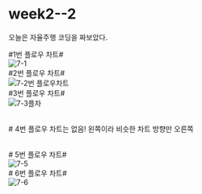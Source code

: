 # week2--2
오늘은 자율주행 코딩을 짜보았다.

#1번 플로우 차트#
<br>![7-1](https://github.com/user-attachments/assets/bb83614c-e0bb-4eef-b6e2-f817ae5ace0f)
<br>#2번 플로우 차트#
<br>![7-2번 플로우차트 ](https://github.com/user-attachments/assets/11825c2c-4b4f-4e10-8d97-23d2870031e9)
<br> #3번 플로우 차트#
<br>![7-3플차](https://github.com/user-attachments/assets/20bd95dd-6369-4316-8d4f-b66241b362ff)

<br> # 4번 플로우 차트는 없음! 왼쪽이라 비슷한 차트 방향만 오른쪽

<br> # 5번 플로우 차트#
<br>![7-5](https://github.com/user-attachments/assets/06cb48d9-bf6e-4c0f-92a3-781c49a8c502)
<br> # 6번 플로우 차트#
<br>![7-6](https://github.com/user-attachments/assets/e566c737-42b0-4a38-a3ed-216e202cbf94)


